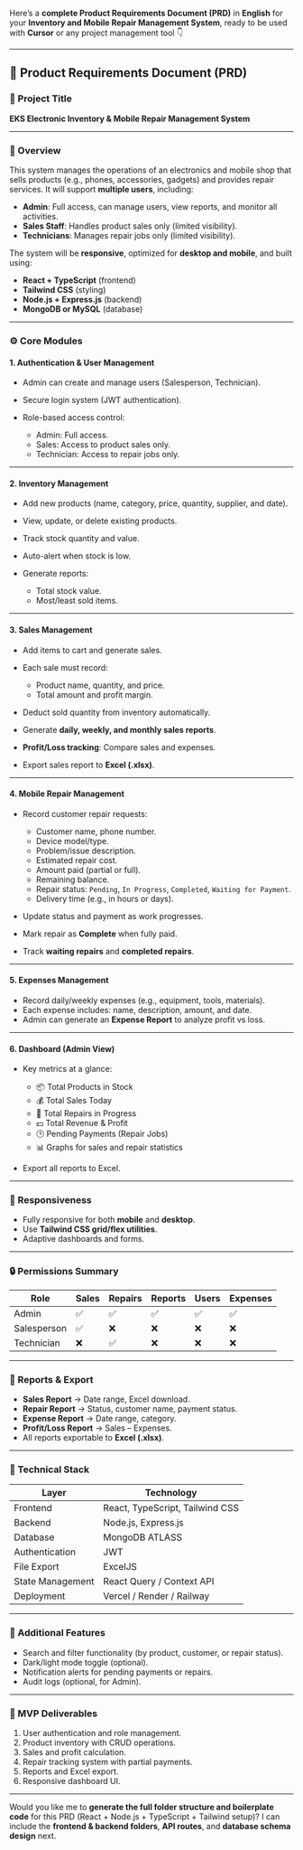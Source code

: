 Here’s a **complete Product Requirements Document (PRD)** in **English** for your **Inventory and Mobile Repair Management System**, ready to be used with **Cursor** or any project management tool 👇

---

## 📘 Product Requirements Document (PRD)

### 🧩 Project Title

**EKS Electronic Inventory & Mobile Repair Management System**

---

### 🧭 Overview

This system manages the operations of an electronics and mobile shop that sells products (e.g., phones, accessories, gadgets) and provides repair services.
It will support **multiple users**, including:

* **Admin**: Full access, can manage users, view reports, and monitor all activities.
* **Sales Staff**: Handles product sales only (limited visibility).
* **Technicians**: Manages repair jobs only (limited visibility).

The system will be **responsive**, optimized for **desktop and mobile**, and built using:

* **React + TypeScript** (frontend)
* **Tailwind CSS** (styling)
* **Node.js + Express.js** (backend)
* **MongoDB or MySQL** (database)

---

### ⚙️ Core Modules

#### 1. **Authentication & User Management**

* Admin can create and manage users (Salesperson, Technician).
* Secure login system (JWT authentication).
* Role-based access control:

  * Admin: Full access.
  * Sales: Access to product sales only.
  * Technician: Access to repair jobs only.

---

#### 2. **Inventory Management**

* Add new products (name, category, price, quantity, supplier, and date).
* View, update, or delete existing products.
* Track stock quantity and value.
* Auto-alert when stock is low.
* Generate reports:

  * Total stock value.
  * Most/least sold items.

---

#### 3. **Sales Management**

* Add items to cart and generate sales.
* Each sale must record:

  * Product name, quantity, and price.
  * Total amount and profit margin.
* Deduct sold quantity from inventory automatically.
* Generate **daily, weekly, and monthly sales reports**.
* **Profit/Loss tracking**: Compare sales and expenses.
* Export sales report to **Excel (.xlsx)**.

---

#### 4. **Mobile Repair Management**

* Record customer repair requests:

  * Customer name, phone number.
  * Device model/type.
  * Problem/issue description.
  * Estimated repair cost.
  * Amount paid (partial or full).
  * Remaining balance.
  * Repair status: `Pending`, `In Progress`, `Completed`, `Waiting for Payment`.
  * Delivery time (e.g., in hours or days).
* Update status and payment as work progresses.
* Mark repair as **Complete** when fully paid.
* Track **waiting repairs** and **completed repairs**.

---

#### 5. **Expenses Management**

* Record daily/weekly expenses (e.g., equipment, tools, materials).
* Each expense includes: name, description, amount, and date.
* Admin can generate an **Expense Report** to analyze profit vs loss.

---

#### 6. **Dashboard (Admin View)**

* Key metrics at a glance:

  * 📦 Total Products in Stock
  * 💰 Total Sales Today
  * 🔧 Total Repairs in Progress
  * 💵 Total Revenue & Profit
  * 🕒 Pending Payments (Repair Jobs)
  * 📊 Graphs for sales and repair statistics
* Export all reports to Excel.

---

### 📱 Responsiveness

* Fully responsive for both **mobile** and **desktop**.
* Use **Tailwind CSS grid/flex utilities**.
* Adaptive dashboards and forms.

---

### 🔒 Permissions Summary

| Role        | Sales | Repairs | Reports | Users | Expenses |
| ----------- | ----- | ------- | ------- | ----- | -------- |
| Admin       | ✅     | ✅       | ✅       | ✅     | ✅        |
| Salesperson | ✅     | ❌       | ❌       | ❌     | ❌        |
| Technician  | ❌     | ✅       | ❌       | ❌     | ❌        |

---

### 🧾 Reports & Export

* **Sales Report** → Date range, Excel download.
* **Repair Report** → Status, customer name, payment status.
* **Expense Report** → Date range, category.
* **Profit/Loss Report** → Sales – Expenses.
* All reports exportable to **Excel (.xlsx)**.

---

### 🧱 Technical Stack

| Layer            | Technology                      |
| ---------------- | ------------------------------- |
| Frontend         | React, TypeScript, Tailwind CSS |
| Backend          | Node.js, Express.js             |
| Database         | MongoDB ATLASS                 |
| Authentication   | JWT                             |
| File Export      | ExcelJS                         |
| State Management | React Query / Context API       |
| Deployment       | Vercel / Render / Railway       |

---

### 🧩 Additional Features

* Search and filter functionality (by product, customer, or repair status).
* Dark/light mode toggle (optional).
* Notification alerts for pending payments or repairs.
* Audit logs (optional, for Admin).

---

### 🚀 MVP Deliverables

1. User authentication and role management.
2. Product inventory with CRUD operations.
3. Sales and profit calculation.
4. Repair tracking system with partial payments.
5. Reports and Excel export.
6. Responsive dashboard UI.

---

Would you like me to **generate the full folder structure and boilerplate code** for this PRD (React + Node.js + TypeScript + Tailwind setup)?
I can include the **frontend & backend folders**, **API routes**, and **database schema design** next.
